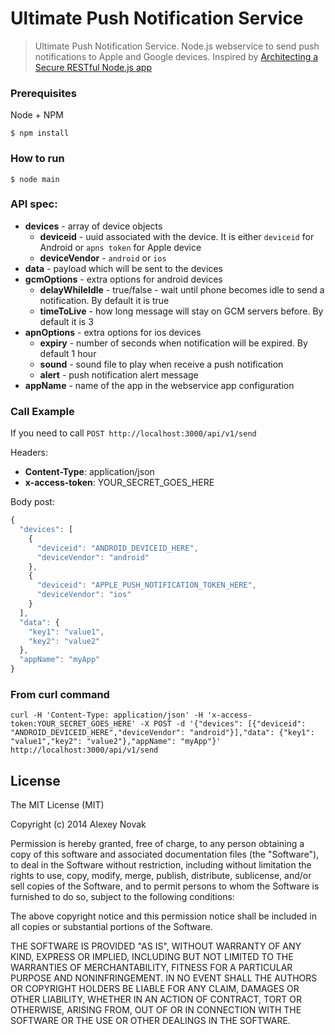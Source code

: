 Ultimate Push Notification Service
========

> Ultimate Push Notification Service. Node.js webservice to send push notifications to Apple and Google devices. Inspired by [Architecting a Secure RESTful Node.js app](http://thejackalofjavascript.com/architecting-a-restful-node-js-app/)

### Prerequisites

Node + NPM

```
$ npm install
```

### How to run

```
$ node main
```

### API spec:

* **devices** - array of device objects
  * **deviceid** - uuid associated with the device. It is either `deviceid` for Android or `apns token` for Apple device
  * **deviceVendor** - `android` or `ios`
* **data** - payload which will be sent to the devices
* **gcmOptions** - extra options for android devices
  * **delayWhileIdle** - true/false - wait until phone becomes idle to send a notification. By default it is true
  * **timeToLive** - how long message will stay on GCM servers before. By default it is 3
* **apnOptions** - extra options for ios devices
  * **expiry** - number of seconds when notification will be expired. By default 1 hour
  * **sound** - sound file to play when receive a push notification
  * **alert** - push notification alert message
* **appName** - name of the app in the webservice app configuration

### Call Example

If you need to call `POST http://localhost:3000/api/v1/send`

Headers:

* **Content-Type**: application/json
* **x-access-token**: YOUR_SECRET_GOES_HERE

Body post:

```javascript
{
  "devices": [
    {
      "deviceid": "ANDROID_DEVICEID_HERE",
      "deviceVendor": "android"
    },
    {
      "deviceid": "APPLE_PUSH_NOTIFICATION_TOKEN_HERE",
      "deviceVendor": "ios"
    }
  ],
  "data": {
    "key1": "value1",
    "key2": "value2"
  },
  "appName": "myApp"
}
```

### From curl command

```
curl -H 'Content-Type: application/json' -H 'x-access-token:YOUR_SECRET_GOES_HERE' -X POST -d '{"devices": [{"deviceid": "ANDROID_DEVICEID_HERE","deviceVendor": "android"}],"data": {"key1": "value1","key2": "value2"},"appName": "myApp"}' http://localhost:3000/api/v1/send
```

## License
The MIT License (MIT)

Copyright (c) 2014 Alexey Novak

Permission is hereby granted, free of charge, to any person obtaining a copy of
this software and associated documentation files (the "Software"), to deal in
the Software without restriction, including without limitation the rights to
use, copy, modify, merge, publish, distribute, sublicense, and/or sell copies of
the Software, and to permit persons to whom the Software is furnished to do so,
subject to the following conditions:

The above copyright notice and this permission notice shall be included in all
copies or substantial portions of the Software.

THE SOFTWARE IS PROVIDED "AS IS", WITHOUT WARRANTY OF ANY KIND, EXPRESS OR
IMPLIED, INCLUDING BUT NOT LIMITED TO THE WARRANTIES OF MERCHANTABILITY, FITNESS
FOR A PARTICULAR PURPOSE AND NONINFRINGEMENT. IN NO EVENT SHALL THE AUTHORS OR
COPYRIGHT HOLDERS BE LIABLE FOR ANY CLAIM, DAMAGES OR OTHER LIABILITY, WHETHER
IN AN ACTION OF CONTRACT, TORT OR OTHERWISE, ARISING FROM, OUT OF OR IN
CONNECTION WITH THE SOFTWARE OR THE USE OR OTHER DEALINGS IN THE SOFTWARE.